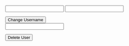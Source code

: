 <html>
<head>
    <meta charset="UTF-8">
    <meta name="viewport" content="width=device-width, initial-scale=1.0">
    <title>Edit Page</title>
    <link rel="stylesheet" href="frontcasts-styling.scss">
</head>
<body>
    <div class="container">
        <pre id="data"></pre>
        <form>
            <input type="text" id="username" class="input">
            <input type="text" id="uid" class="input">
        </form>
        <button class="submit" onclick="update()">Change Username</button>
        <form>
            <input type="text" id="_uid" class="input">
        </form>
        <button class="submit" onclick="del()">Delete User</button>
    </div>
    <script>
        // Apply theme preference from local storage
        const theme = localStorage.getItem('theme');
        if (theme) {
            document.body.classList.add(theme);
        }
        // Function to update username
        function update() {
            data = {
                "name": document.getElementById("username").value,
                "uid": document.getElementById("uid").value,
                "role": "admin"
            }
            let options = {
                method: 'PUT',
                headers: {
                    'Content-Type': 'application/json;charset=utf-8',
                },
                credentials: 'include',
                body: JSON.stringify(data)
            }
            fetch("{{site.backendurl}}/api/users/", options)
                .then(response => {
                    let access = response.status !== 401 && response.status !== 403;
                    return response.json().then(data => ({ data, access }));
                })
                .then(({ data, access }) => {
                    console.log(access)
                    if (access) {
                        document.getElementById("data").textContent = "Data Successfully Changed";
                    } else {
                        document.getElementById("data").textContent = "Unauthorized.";
                    }
                })
        }
        // Function to delete user
        function del() {
            data = {
                "uid": document.getElementById("_uid").value,
                "role": "admin"
            }
            let options = {
                method: 'DELETE',
                headers: {
                    'Content-Type': 'application/json;charset=utf-8',
                },
                credentials: 'include',
                body: JSON.stringify(data)
            }
            fetch("{{site.backendurl}}/api/users/", options)
                .then(response => {
                    let access = response.status !== 401 && response.status !== 403;
                    return response.json().then(data => ({ data, access }));
                })
                .then(({ data, access }) => {
                    console.log(access)
                    if (access) {
                        document.getElementById("data").textContent = "User Successfully Deleted";
                    } else {
                        document.getElementById("data").textContent = "Unauthorized.";
                    }
                })
        }
    </script>
</body>
</html>

